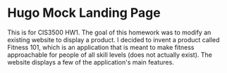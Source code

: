 # Hugo Mock Landing Page
This is for CIS3500 HW1. The goal of this homework was to modify an existing website to display a product. I decided to invent a product called Fitness 101, which is an application that is meant to make fitness approachable for people of all skill levels (does not actually exist). The website displays a few of the application's main features.
